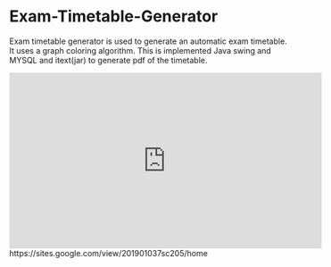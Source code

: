 # Exam-Timetable-Generator
Exam timetable generator is used to generate an automatic exam timetable.
It uses a graph coloring algorithm.
This is implemented Java swing and MYSQL and itext(jar) to generate pdf of the timetable.
<iframe width="560" height="315" src="https://www.youtube.com/embed/MCQYM568c2M" frameborder="0" allow="accelerometer; autoplay; encrypted-media; gyroscope; picture-in-picture" allowfullscreen></iframe>
https://sites.google.com/view/201901037sc205/home
